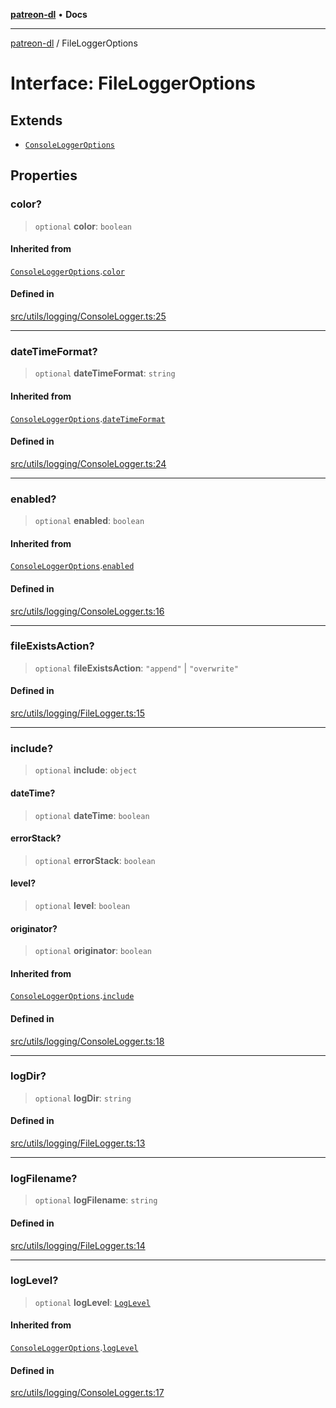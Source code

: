 [**patreon-dl**](../README.md) • **Docs**

***

[patreon-dl](../README.md) / FileLoggerOptions

# Interface: FileLoggerOptions

## Extends

- [`ConsoleLoggerOptions`](ConsoleLoggerOptions.md)

## Properties

### color?

> `optional` **color**: `boolean`

#### Inherited from

[`ConsoleLoggerOptions`](ConsoleLoggerOptions.md).[`color`](ConsoleLoggerOptions.md#color)

#### Defined in

[src/utils/logging/ConsoleLogger.ts:25](https://github.com/patrickkfkan/patreon-dl/blob/7c1cd2021db5cdb3733758940f1bc6aab660b08d/src/utils/logging/ConsoleLogger.ts#L25)

***

### dateTimeFormat?

> `optional` **dateTimeFormat**: `string`

#### Inherited from

[`ConsoleLoggerOptions`](ConsoleLoggerOptions.md).[`dateTimeFormat`](ConsoleLoggerOptions.md#datetimeformat)

#### Defined in

[src/utils/logging/ConsoleLogger.ts:24](https://github.com/patrickkfkan/patreon-dl/blob/7c1cd2021db5cdb3733758940f1bc6aab660b08d/src/utils/logging/ConsoleLogger.ts#L24)

***

### enabled?

> `optional` **enabled**: `boolean`

#### Inherited from

[`ConsoleLoggerOptions`](ConsoleLoggerOptions.md).[`enabled`](ConsoleLoggerOptions.md#enabled)

#### Defined in

[src/utils/logging/ConsoleLogger.ts:16](https://github.com/patrickkfkan/patreon-dl/blob/7c1cd2021db5cdb3733758940f1bc6aab660b08d/src/utils/logging/ConsoleLogger.ts#L16)

***

### fileExistsAction?

> `optional` **fileExistsAction**: `"append"` \| `"overwrite"`

#### Defined in

[src/utils/logging/FileLogger.ts:15](https://github.com/patrickkfkan/patreon-dl/blob/7c1cd2021db5cdb3733758940f1bc6aab660b08d/src/utils/logging/FileLogger.ts#L15)

***

### include?

> `optional` **include**: `object`

#### dateTime?

> `optional` **dateTime**: `boolean`

#### errorStack?

> `optional` **errorStack**: `boolean`

#### level?

> `optional` **level**: `boolean`

#### originator?

> `optional` **originator**: `boolean`

#### Inherited from

[`ConsoleLoggerOptions`](ConsoleLoggerOptions.md).[`include`](ConsoleLoggerOptions.md#include)

#### Defined in

[src/utils/logging/ConsoleLogger.ts:18](https://github.com/patrickkfkan/patreon-dl/blob/7c1cd2021db5cdb3733758940f1bc6aab660b08d/src/utils/logging/ConsoleLogger.ts#L18)

***

### logDir?

> `optional` **logDir**: `string`

#### Defined in

[src/utils/logging/FileLogger.ts:13](https://github.com/patrickkfkan/patreon-dl/blob/7c1cd2021db5cdb3733758940f1bc6aab660b08d/src/utils/logging/FileLogger.ts#L13)

***

### logFilename?

> `optional` **logFilename**: `string`

#### Defined in

[src/utils/logging/FileLogger.ts:14](https://github.com/patrickkfkan/patreon-dl/blob/7c1cd2021db5cdb3733758940f1bc6aab660b08d/src/utils/logging/FileLogger.ts#L14)

***

### logLevel?

> `optional` **logLevel**: [`LogLevel`](../type-aliases/LogLevel.md)

#### Inherited from

[`ConsoleLoggerOptions`](ConsoleLoggerOptions.md).[`logLevel`](ConsoleLoggerOptions.md#loglevel)

#### Defined in

[src/utils/logging/ConsoleLogger.ts:17](https://github.com/patrickkfkan/patreon-dl/blob/7c1cd2021db5cdb3733758940f1bc6aab660b08d/src/utils/logging/ConsoleLogger.ts#L17)
